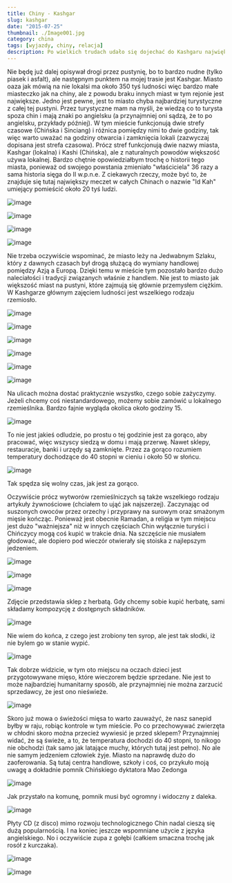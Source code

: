 ```yaml
---
title: Chiny - Kashgar
slug: kashgar
date: "2015-07-25"
thumbnail: ./Image001.jpg
category: china
tags: [wyjazdy, chiny, relacja]
description: Po wielkich trudach udało się dojechać do Kashgaru największego miasta na tej pustyni
---
```


Nie będę już dalej opisywał drogi przez pustynię, bo to bardzo nudne (tylko piasek i asfalt), ale następnym punktem na mojej trasie jest Kashgar. Miasto oaza jak mówią na nie lokalsi ma około 350 tyś ludności więc bardzo małe miasteczko jak na chiny, ale z powodu braku innych miast w tym rejonie jest największe. Jedno jest pewne, jest to miasto chyba najbardziej turystyczne z całej tej pustyni. Przez turystyczne mam na myśli, że wiedzą co to turysta spoza chin i mają znaki po angielsku (a przynajmniej oni sądzą, że to po angielsku, przykłady później). W tym mieście funkcjonują dwie strefy czasowe (Chińska i Sinciang) i różnica pomiędzy nimi to dwie godziny, tak więc warto uważać na godziny otwarcia i zamknięcia lokali (zazwyczaj dopisana jest strefa czasowa). Prócz stref funkcjonują dwie nazwy miasta, Kashgar (lokalna) i Kashi (Chińska), ale z naturalnych powodów większość używa lokalnej. Bardzo chętnie opowiedziałbym trochę o historii tego miasta, ponieważ od swojego powstania zmieniało "właściciela" 36 razy a sama historia sięga do II w.p.n.e. Z ciekawych rzeczy, może być to, że znajduje się tutaj największy meczet w całych Chinach o nazwie "Id Kah" umiejący pomieścić około 20 tyś ludzi.

![image](./Image000.jpg)

![image](./Image054.jpg)

![image](./Image052.jpg)

![image](./Image053.jpg)


Nie trzeba oczywiście wspominać, że miasto leży na Jedwabnym Szlaku, który z dawnych czasach był drogą służącą do wymiany handlowej pomiędzy Azją a Europą. Dzięki temu w mieście tym pozostało bardzo dużo naleciałości i tradycji związanych właśnie z handlem. Nie jest to miasto jak większość miast na pustyni, które zajmują się głównie przemysłem ciężkim. W Kashgarze głównym zajęciem ludności jest wszelkiego rodzaju rzemiosło.

![image](./Image002.jpg)

![image](./Image003.jpg)

![image](./Image004.jpg)

![image](./Image005.jpg)

![image](./Image016.jpg)

![image](./Image017.jpg)

Na ulicach można dostać praktycznie wszystko, czego sobie zażyczymy. Jeżeli chcemy coś niestandardowego, możemy sobie zamówić u lokalnego rzemieślnika. Bardzo fajnie wygląda okolica około godziny 15.

![image](./Image006.jpg)

To nie jest jakieś odludzie, po prostu o tej godzinie jest za gorąco, aby pracować, więc wszyscy siedzą w domu i mają przerwę. Nawet sklepy, restauracje, banki i urzędy są zamknięte. Przez za gorąco rozumiem temperatury dochodzące do 40 stopni w cieniu i około 50 w słońcu. 

![image](./Image011.jpg)

Tak spędza się wolny czas, jak jest za gorąco.

Oczywiście prócz wytworów rzemieślniczych są także wszelkiego rodzaju artykuły żywnościowe (chciałem to ująć jak najszerzej). Zaczynając od suszonych owoców przez orzechy i przyprawy na surowym oraz smażonym mięsie kończąc. Ponieważ jest obecnie Ramadan, a religia w tym miejscu jest dużo "ważniejsza" niż w innych częściach Chin wyłącznie turyści i Chińczycy mogą coś kupić w trakcie dnia. Na szczęście nie musiałem głodować, ale dopiero pod wieczór otwierały się stoiska z najlepszym jedzeniem.

![image](./Image007.jpg)

![image](./Image008.jpg)

![image](./Image009.jpg)

Zdjęcie przedstawia sklep z herbatą. Gdy chcemy sobie kupić herbatę, sami składamy kompozycję z dostępnych składników.

![image](./Image018.jpg)

Nie wiem do końca, z czego jest zrobiony ten syrop, ale jest tak słodki, iż nie bylem go w stanie wypić.

![image](./Image034.jpg)

Tak dobrze widzicie, w tym oto miejscu na oczach dzieci jest przygotowywane mięso, które wieczorem będzie sprzedane. Nie jest to może najbardziej humanitarny sposób, ale przynajmniej nie można zarzucić sprzedawcy, że jest ono nieświeże.

![image](./Image038.jpg)

Skoro już mowa o świeżości mięsa to warto zauważyć, że nasz sanepid byłby w raju, robiąc kontrole w tym mieście. Po co przechowywać zwierzęta w chłodni skoro można przecież wywiesić je przed sklepem? Przynajmniej widać, że są świeże, a to, że temperatura dochodzi do 40 stopni, to nikogo nie obchodzi (tak samo jak latające muchy, których tutaj jest pełno). No ale nie samym jedzeniem człowiek żyje. Miasto na naprawdę dużo do zaoferowania. Są tutaj centra handlowe, szkoły i coś, co przykuło moją uwagę a dokładnie pomnik Chińskiego dyktatora Mao Zedonga

![image](./Image050.jpg)

Jak przystało na komunę, pomnik musi być ogromny i widoczny z daleka.

![image](./Image014.jpg)

Płyty CD (z disco) mimo rozwoju technologicznego Chin nadal cieszą się dużą popularnością. I na koniec jeszcze wspomniane użycie z języka angielskiego. No i oczywiście zupa z gołębi (całkiem smaczna trochę jak rosół z kurczaka).


![image](./Image051.jpg)

![image](./Image055.jpg)

